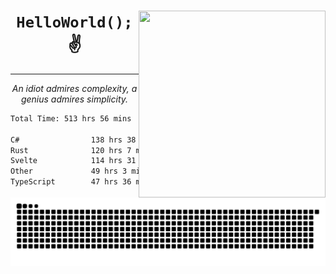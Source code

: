 <div text-align="center">
    <img src="https://i.imgur.com/h1q15Kt.gife" align="right" width="299" height="299">
    <h1 align="center"><code>HelloWorld();</code> ✌️</h1>
    <hr>
    <p align="center"><i>An idiot admires complexity, a genius admires simplicity.</i></p>
</div>

<!--START_SECTION:waka-->

```txt
Total Time: 513 hrs 56 mins

C#                138 hrs 38 mins ██████░░░░░░░░░░░░░░░░░░░   24.62 %
Rust              120 hrs 7 mins  █████▒░░░░░░░░░░░░░░░░░░░   21.34 %
Svelte            114 hrs 31 mins █████░░░░░░░░░░░░░░░░░░░░   20.34 %
Other             49 hrs 3 mins   ██▒░░░░░░░░░░░░░░░░░░░░░░   08.71 %
TypeScript        47 hrs 36 mins  ██░░░░░░░░░░░░░░░░░░░░░░░   08.46 %
```

<!--END_SECTION:waka-->

<picture>
  <source media="(prefers-color-scheme: dark)" srcset="https://raw.githubusercontent.com/Somfic/Somfic/main/github-contribution-grid-snake-dark.svg">
  <source media="(prefers-color-scheme: light)" srcset="https://raw.githubusercontent.com/Somfic/Somfic/main/github-contribution-grid-snake.svg">
  <img alt="github contribution grid snake animation" src="https://raw.githubusercontent.com/Somfic/Somfic/main/github-contribution-grid-snake.svg">
</picture>
